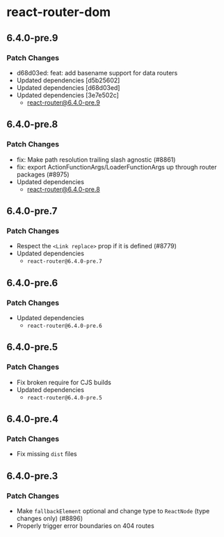 # react-router-dom

## 6.4.0-pre.9

### Patch Changes

- d68d03ed: feat: add basename support for data routers
- Updated dependencies [d5b25602]
- Updated dependencies [d68d03ed]
- Updated dependencies [3e7e502c]
  - react-router@6.4.0-pre.9

## 6.4.0-pre.8

### Patch Changes

- fix: Make path resolution trailing slash agnostic (#8861)
- fix: export ActionFunctionArgs/LoaderFunctionArgs up through router packages (#8975)
- Updated dependencies
  - react-router@6.4.0-pre.8

## 6.4.0-pre.7

### Patch Changes

- Respect the `<Link replace>` prop if it is defined (#8779)
- Updated dependencies
  - `react-router@6.4.0-pre.7`

## 6.4.0-pre.6

### Patch Changes

- Updated dependencies
  - `react-router@6.4.0-pre.6`

## 6.4.0-pre.5

### Patch Changes

- Fix broken require for CJS builds
- Updated dependencies
  - `react-router@6.4.0-pre.5`

## 6.4.0-pre.4

### Patch Changes

- Fix missing `dist` files

## 6.4.0-pre.3

### Patch Changes

- Make `fallbackElement` optional and change type to `ReactNode` (type changes only) (#8896)
- Properly trigger error boundaries on 404 routes

